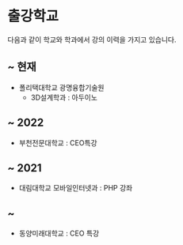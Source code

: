 # 출강학교
다음과 같이 학교와 학과에서 강의 이력을 가지고 있습니다.

## ~ 현재
* 폴리택대학교 광명융합기술원
    - 3D설계학과 : 아두이노

## ~ 2022

* 부천전문대학교 : CEO특강

## ~ 2021
* 대림대학교 모바일인터넷과 : PHP 강좌

## ~
* 동양미래대학교 : CEO 특강